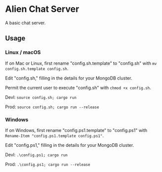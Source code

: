 # Alien Chat Server

A basic chat server.

## Usage

### Linux / macOS

If on Mac or Linux, first rename "config.sh.template" to "config.sh" with `mv config.sh.template config.sh`.

Edit "config.sh," filling in the details for your MongoDB cluster.

Permit the current user to execute "config.sh" with `chmod +x config.sh`.

Devl: `source config.sh; cargo run`

Prod: `source config.sh; cargo run --release`

### Windows

If on Windows, first rename "config.ps1.template" to "config.ps1" with `Rename-Item "config.ps1.template config.ps1"`.

Edit "config.ps1," filling in the details for your MongoDB cluster.

Devl: `.\config.ps1; cargo run`

Prod: `.\config.ps1; cargo run --release`
